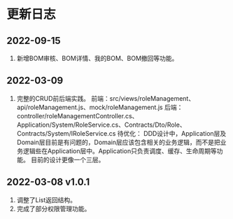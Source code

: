 ﻿

# 更新日志

## 2022-09-15
1. 新增BOM审核、BOM详情、我的BOM、BOM撤回等功能。

## 2022-03-09
1. 完整的CRUD前后端实践。
   前端：src/views/roleManagement、api/roleManagement.js、mock/roleManagement.js
   后端：controller/roleManagementController.cs、Application/System/RoleService.cs、Contracts/Dto/Role、Contracts/System/IRoleService.cs
待优化：
DDD设计中，Application层及Domain层目前是有问题的，Domain层应该包含相关的业务逻辑，而不是把业务逻辑些在Application层中。Application只负责调度、缓存、生命周期等功能。
目前的设计更像一个三层。


## 2022-03-08 v1.0.1
1. 调整了List返回结构。
2. 完成了部分权限管理功能。